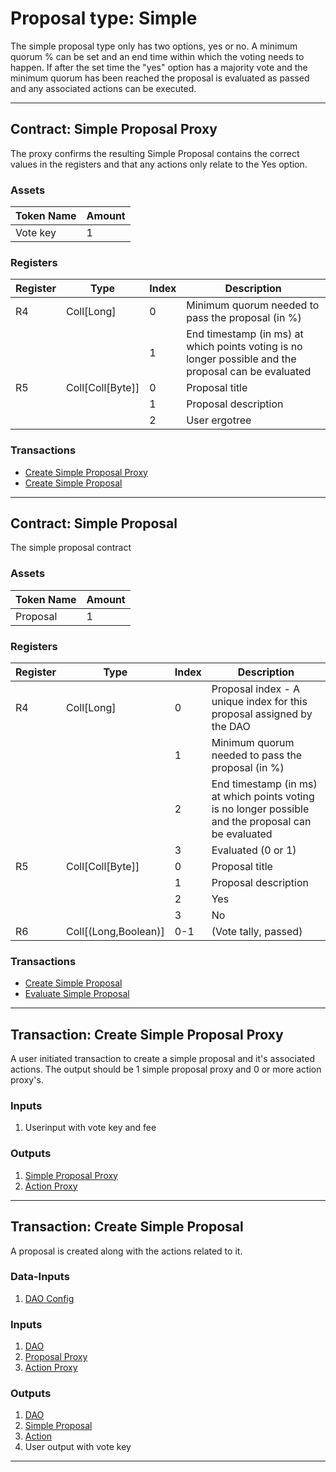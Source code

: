 # Proposal type: Simple

The simple proposal type only has two options, yes or no. A minimum quorum % can be set and an end time within which the voting needs to happen. If after the set time the "yes" option has a majority vote and the minimum quorum has been reached the proposal is evaluated as passed and any associated actions can be executed.

---

## Contract: Simple Proposal Proxy

The proxy confirms the resulting Simple Proposal contains the correct values in the registers and that any actions only relate to the Yes option.

### Assets

| Token Name | Amount |
| --- | --- |
| Vote key | 1 |

### Registers

| Register | Type | Index | Description |
| --- | --- | --- | --- |
| R4 | Coll[Long] | 0 | Minimum quorum needed to pass the proposal (in %) |
| | | 1 | End timestamp (in ms) at which points voting is no longer possible and the proposal can be evaluated |
| R5 | Coll[Coll[Byte]] | 0 | Proposal title |
| | | 1 | Proposal description |
| | | 2 | User ergotree |

### Transactions
- [Create Simple Proposal Proxy](#transaction-create-simple-proposal-proxy)
- [Create Simple Proposal](#transaction-create-simple-proposal)

---

## Contract: Simple Proposal

The simple proposal contract

### Assets

| Token Name | Amount |
| --- | --- |
| Proposal | 1 |

### Registers

| Register | Type | Index | Description |
| --- | --- | --- | --- |
| R4 | Coll[Long] | 0 | Proposal index - A unique index for this proposal assigned by the DAO |
| | | 1 | Minimum quorum needed to pass the proposal (in %) |
| | | 2 | End timestamp (in ms) at which points voting is no longer possible and the proposal can be evaluated |
| | | 3 | Evaluated (0 or 1) |
| R5 | Coll[Coll[Byte]] | 0 | Proposal title |
| | | 1 | Proposal description |
| | | 2 | Yes |
| | | 3 | No | 
| R6 | Coll[(Long,Boolean)] | 0-1 | (Vote tally, passed) |

### Transactions
- [Create Simple Proposal](#transaction-create-simple-proposal)
- [Evaluate Simple Proposal](#transaction-evaluate-simple-proposal)

---

## Transaction: Create Simple Proposal Proxy

A user initiated transaction to create a simple proposal and it's associated actions. The output should be 1 simple proposal proxy and 0 or more action proxy's.

### Inputs

1. Userinput with vote key and fee

### Outputs

1. [Simple Proposal Proxy](#contract-simple-proposal-proxy)
2. [Action Proxy](#contract-action-proxy)
   
---

## Transaction: Create Simple Proposal

A proposal is created along with the actions related to it.

### Data-Inputs

1. [DAO Config](#contract-dao-config)

### Inputs

1. [DAO](#contract-dao)
2. [Proposal Proxy](#contract-simple-proposal-proxy)
3. [Action Proxy](#contract-action-proxy)

### Outputs

1. [DAO](#contract-dao)
2. [Simple Proposal](#contract-simple-proposal)
3. [Action](#contract-action)
4. User output with vote key
   
---